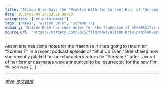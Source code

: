 ```yaml
---
title: "Alison Brie Says the ‘Problem With the Current Era’ of ‘Scream’ Is That ‘Too Many People Live’: ‘The Core Four Needs to Die’"
date: 2025-08-09T17:33:26+08:00
categories: ["entertainment"]
tags: ["News", "Alison Brie", "Scream 7"]
summary: "Alison Brie has some notes for the franchise if she&#8217;s going to return for &#8220;Scream 7.&#8221; In a recent podcast episode of &#8220;Shut Up Evan,&#8221; Brie shared how she recently pitched "
source_url: "https://variety.com/2025/film/news/alison-brie-problem-scream-7-reprise-character-1236485936/"
---
```


Alison Brie has some notes for the franchise if she&#8217;s going to return for &#8220;Scream 7.&#8221; In a recent podcast episode of &#8220;Shut Up Evan,&#8221; Brie shared how she recently pitched for her character’s return for &#8220;Scream 7&#8221; after several of her former castmates were announced to be resurrected for the new film. &#8220;Alison was [&#8230;]

---

*来源: [原文链接](https://variety.com/2025/film/news/alison-brie-problem-scream-7-reprise-character-1236485936/)*
